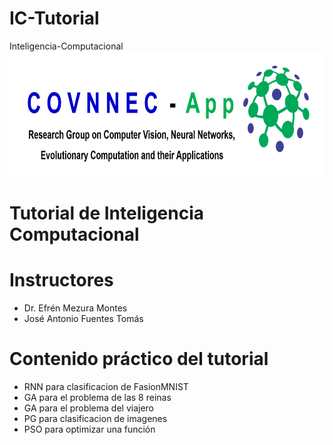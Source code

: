 # IC-Tutorial
 Inteligencia-Computacional
 <img src="https://github.com/hersan19/ENC2022-PI-GP/blob/main/covnnec.png" data-canonical-src="https://github.com/hersan19/ENC2022-PI-GP/blob/main/covnnec.png" width="1000" height="200" />

# Tutorial de Inteligencia Computacional

# Instructores
  - Dr. Efrén Mezura Montes
  - José Antonio Fuentes Tomás

# Contenido práctico del tutorial
- RNN para clasificacion de FasionMNIST
- GA para el problema de las 8 reinas
- GA para el problema del viajero
- PG para clasificacion de imagenes
- PSO para optimizar una función